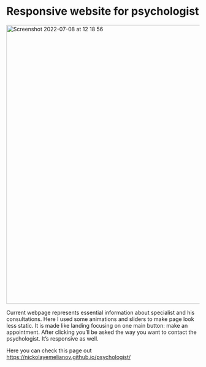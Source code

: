 # Responsive website for psychologist

<img width="727" alt="Screenshot 2022-07-08 at 12 18 56" src="https://user-images.githubusercontent.com/88159970/177960549-318e0f5e-ed6f-40c0-972a-9941bf1a8f70.png">


Current webpage represents essential information about specialist and his consultations. Here I used some animations and sliders to make page look less static. It is made like landing focusing on one main button: make an appointment. After clicking you’ll be asked the way you want to contact the psychologist. It’s responsive as well. 

Here you can check this page out https://nickolayemelianov.github.io/psychologist/ 
